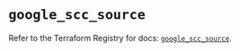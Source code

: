 # `google_scc_source`

Refer to the Terraform Registry for docs: [`google_scc_source`](https://registry.terraform.io/providers/hashicorp/google-beta/5.17.0/docs/resources/google_scc_source).
